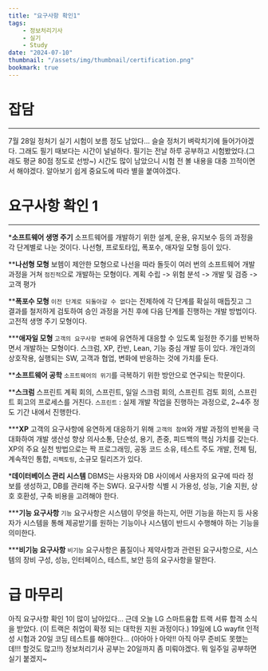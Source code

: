 ```yaml
---
title: "요구사항 확인1"
tags:
    - 정보처리기사
    - 실기
    - Study
date: "2024-07-10"
thumbnail: "/assets/img/thumbnail/certification.png"
bookmark: true
---
```


# 잡담
---
7월 28일 정처기 실기 시험이 보름 정도 남았다...
슬슬 정처기 벼락치기에 들어가야겠다.
그래도 필기 때보다는 시간이 널널하다.
필기는 전날 하루 공부하고 시험봤었다.(그래도 평균 80점 정도로 선방~)
시간도 많이 남았으니 시험 전 볼 내용을 대충 끄적이면서 해야겠다.
알아보기 쉽게 중요도에 따라 별을 붙여야겠다.

# 요구사항 확인 1
---
***소프트웨어 생명 주기**
소프트웨어를 개발하기 위한 설계, 운용, 유지보수 등의 과정을 각 단계별로 나눈 것이다.
나선형, 프로토타입, 폭포수, 애자일 모형 등이 있다.

****나선형 모형**
보헴이 제안한 모형으로 나선을 따라 돌듯이 여러 번의 소프트웨어 개발 과정을 거쳐 `점진적`으로 개발하는 모형이다.
계획 수립 -> 위험 분석 -> 개발 및 검증 -> 고객 평가

****폭포수 모형**
`이전 단계로 되돌아갈 수 없다`는 전제하에 각 단계를 확실히 매듭짓고 그 결과를 철저하게 검토하여 승인 과정을 거친 후에 다음 단계를 진행하는 개발 방법이다. 고전적 생명 주기 모형이다.

*****애자일 모형**
`고객의 요구사항 변화`에 유연하게 대응할 수 있도록 일정한 주기를 반복하면서 개발하는 모형이다.
스크럼, XP,  칸반, Lean, 기능 중심 개발 등이 있다.
개인과의 상호작용, 실행되는 SW, 고객과 협업, 변화에 반응하는 것에 가치를 둔다.

****소프트웨어 공학**
`소프트웨어의 위기`를 극복하기 위한 방안으로 연구되는 학문이다.

****스크럼**
스프린트 계획 회의, 스프린트, 일일 스크럼 회의, 스프린트 검토 회의, 스프린트 회고의 프로세스를 거친다.
`스프린트` : 실제 개발 작업을 진행하는 과정으로, 2~4주 정도 기간 내에서 진행한다.

*****XP**
고객의 요구사항에 유연하게 대응하기 위해 `고객의 참여`와 개발 과정의 반복을 극대화하여 개발 생산성 향상
의사소통, 단순성, 용기, 존중, 피드백의 핵심 가치를 갖는다.
XP의 주요 실천 방법으로는 짝 프로그래밍, 공동 코드 소유, 테스트 주도 개발, 전체 팀, 계속적인 통합, `리펙토링`, 소규모 릴리즈가 있다.

***데이터베이스 관리 시스템**
DBMS는 사용자와 DB 사이에서 사용자의 요구에 따라 정보를 생성하고, DB를 관리해 주는 SW다.
요구사항 식별 시 가용성, 성능, 기술 지원, 상호 호환성, 구축 비용을 고려해야 한다.

*****기능 요구사항**
`기능` 요구사항은 시스템이 무엇을 하는지, 어떤 기능을 하는지 등 사옹자가 시스템을 통해 제공받기를 원하는 기능이나 시스템이 반드시 수행해야 하는 기능을 의미한다.

*****비기능 요구사항**
`비기능` 요구사항은 품질이나 제약사항과 관련된 요구사항으로, 시스템의 장비 구성, 성능, 인터페이스, 테스트, 보안 등의 요구사항을 말한다.

# 급 마무리
아직 요구사항 확인 1이 많이 남아있다...
근데 오늘 LG 스마트융합 트랙 서류 합격 소식을 받았다.
(이 트랙은 취업이 확정 되는 대학원 지원 과정이다.)
19일에 LG wayfit 인적성 시험과 20일 코딩 테스트를 해야한다...
(아아아ㅏ아악!! 아직 아무 준비도 못했는데!!! 할것도 많고!!)
정보처리기사 공부는 20일까지 좀 미뤄야겠다.
뭐 일주일 공부하면 실기 붙겠지~